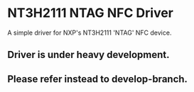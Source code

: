 # NT3H2111 NTAG NFC Driver
A simple driver for NXP's NT3H2111 'NTAG' NFC device.

## Driver is under heavy development.
## Please refer instead to develop-branch.
